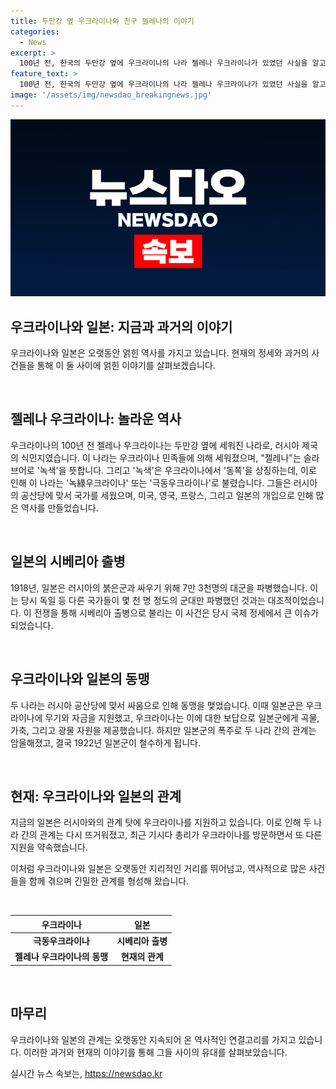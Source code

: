 ```yaml
---
title: 두만강 옆 우크라이나와 친구 젤레나의 이야기
categories:
  - News
excerpt: >
  100년 전, 한국의 두만강 옆에 우크라이나의 나라 젤레나 우크라이나가 있었던 사실을 알고 계셨나요? 러시아 제국이 연해주에 이주한 러시아, 우크라이나, 벨라루스 사람들에게 땅을 나눠주었고, 우크라이나 사람들이 대거 몰려가 나라를 세웠습니다. 이후에는 일본군과 우크라이나의 인연, 시베리아 출병, 그리고 현재의 상황까지 이어지는 이야기에 대해 다루고 있습니다. 오늘날까지 이어지는 100년 이상의 인연을 통해 일본과 우크라이나의 관계에 대해 다루고 있습니다. 이런 흥미로운 이야기를 놓치지 마세요.
feature_text: >
  100년 전, 한국의 두만강 옆에 우크라이나의 나라 젤레나 우크라이나가 있었던 사실을 알고 계셨나요? 러시아 제국이 연해주에 이주한 러시아, 우크라이나, 벨라루스 사람들에게 땅을 나눠주었고, 우크라이나 사람들이 대거 몰려가 나라를 세웠습니다. 이후에는 일본군과 우크라이나의 인연, 시베리아 출병, 그리고 현재의 상황까지 이어지는 이야기에 대해 다루고 있습니다. 오늘날까지 이어지는 100년 이상의 인연을 통해 일본과 우크라이나의 관계에 대해 다루고 있습니다. 이런 흥미로운 이야기를 놓치지 마세요.
image: '/assets/img/newsdao_breakingnews.jpg'
---
```


<p><img src="/assets/img/newsdao_breakingnews.jpg" alt="ontimetimes 속보" /></p>

<h2 data-ke-size="size26">우크라이나와 일본: 지금과 과거의 이야기</h2>

<p>우크라이나와 일본은 오랫동안 얽힌 역사를 가지고 있습니다. 현재의 정세와 과거의 사건들을 통해 이 둘 사이에 얽힌 이야기를 살펴보겠습니다.</p>

<p data-ke-size="size16">&nbsp;</p>

<h2 data-ke-size="size24">젤레나 우크라이나: 놀라운 역사</h2>

<p>우크라이나의 100년 전 젤레나 우크라이나는 두만강 옆에 세워진 나라로, 러시아 제국의 식민지였습니다. 이 나라는 우크라이나 민족들에 의해 세워졌으며, "젤레나"는 슬라브어로 '녹색'을 뜻합니다. 그리고 '녹색'은 우크라이나에서 '동쪽'을 상징하는데, 이로 인해 이 나라는 '녹綠우크라이나' 또는 '극동우크라이나'로 불렸습니다. 그들은 러시아의 공산당에 맞서 국가를 세웠으며, 미국, 영국, 프랑스, 그리고 일본의 개입으로 인해 많은 역사를 만들었습니다.</p>

<p data-ke-size="size16">&nbsp;</p>

<h2 data-ke-size="size24">일본의 시베리아 출병</h2>

<p>1918년, 일본은 러시아의 붉은군과 싸우기 위해 7만 3천명의 대군을 파병했습니다. 이는 당시 독일 등 다른 국가들이 몇 천 명 정도의 군대만 파병했던 것과는 대조적이었습니다. 이 전쟁을 통해 시베리아 출병으로 불리는 이 사건은 당시 국제 정세에서 큰 이슈가 되었습니다.</p>

<p data-ke-size="size16">&nbsp;</p>

<h2 data-ke-size="size24">우크라이나와 일본의 동맹</h2>

<p>두 나라는 러시아 공산당에 맞서 싸움으로 인해 동맹을 맺었습니다. 이때 일본군은 우크라이나에 무기와 자금을 지원했고, 우크라이나는 이에 대한 보답으로 일본군에게 곡물, 가축, 그리고 광물 자원을 제공했습니다. 하지만 일본군의 폭주로 두 나라 간의 관계는 암울해졌고, 결국 1922년 일본군이 철수하게 됩니다.</p>

<p data-ke-size="size16">&nbsp;</p>

<h2 data-ke-size="size24">현재: 우크라이나와 일본의 관계</h2>

<p>지금의 일본은 러시아와의 관계 탓에 우크라이나를 지원하고 있습니다. 이로 인해 두 나라 간의 관계는 다시 뜨거워졌고, 최근 기시다 총리가 우크라이나를 방문하면서 또 다른 지원을 약속했습니다.</p>

<p>이처럼 우크라이나와 일본은 오랫동안 지리적인 거리를 뛰어넘고, 역사적으로 많은 사건들을 함께 겪으며 긴밀한 관계를 형성해 왔습니다.</p>

<p data-ke-size="size16">&nbsp;</p>

<table>
    <thead>
        <tr>
            <th style="text-align: center;">우크라이나</th>
            <th style="text-align: center;">일본</th>
        </tr>
    </thead>
    <tbody>
        <tr>
            <td style="text-align: center; height: 17px;"><b>극동우크라이나</b></td>
            <td style="text-align: center; height: 17px;"><b>시베리아 출병</b></td>
        </tr>
        <tr>
            <td style="text-align: center;"><b>젤레나 우크라이나의 동맹</b></td>
            <td style="text-align: center;"><b>현재의 관계</b></td>
        </tr>
    </tbody>
</table>

<p data-ke-size="size16">&nbsp;</p>

<h2 data-ke-size="size24">마무리</h2>

<p>우크라이나와 일본의 관계는 오랫동안 지속되어 온 역사적인 연결고리를 가지고 있습니다. 이러한 과거와 현재의 이야기를 통해 그들 사이의 유대를 살펴보았습니다.</p>
실시간 뉴스 속보는, <a href="https://newsdao.kr" rel="dofollow">https://newsdao.kr</a>


